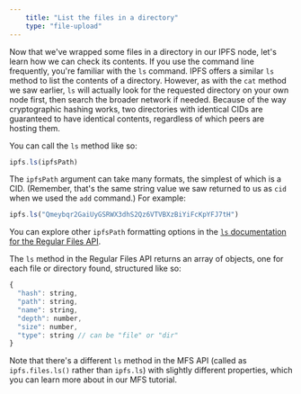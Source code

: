 ```yaml
---
    title: "List the files in a directory"
    type: "file-upload"
---
```


Now that we've wrapped some files in a directory in our IPFS node, let's learn how we can check its contents. If you use the command line frequently, you're familiar with the `ls` command. IPFS offers a similar `ls` method to list the contents of a directory. However, as with the `cat` method we saw earlier, `ls` will actually look for the requested directory on your own node first, then search the broader network if needed. Because of the way cryptographic hashing works, two directories with identical CIDs are guaranteed to have identical contents, regardless of which peers are hosting them.

You can call the `ls` method like so:

```javascript
ipfs.ls(ipfsPath)
```

The `ipfsPath` argument can take many formats, the simplest of which is a CID. (Remember, that's the same string value we saw returned to us as `cid` when we used the `add` command.) For example:

```javascript
ipfs.ls("Qmeybqr2GaiUyGSRWX3dhS2Qz6VTVBXzBiYiFcKpYFJ7tH")
```

You can explore other `ipfsPath` formatting options in the [`ls` documentation for the Regular Files API](https://github.com/ipfs/interface-js-ipfs-core/blob/master/SPEC/FILES.md#ls).

The `ls` method in the Regular Files API returns an array of objects, one for each file or directory found, structured like so:

```javascript
{
  "hash": string,
  "path": string,
  "name": string,
  "depth": number,
  "size": number,
  "type": string // can be "file" or "dir"
}
```


Note that there's a different `ls` method in the MFS API (called as `ipfs.files.ls()` rather than `ipfs.ls`) with slightly different properties, which you can learn more about in our MFS tutorial.
